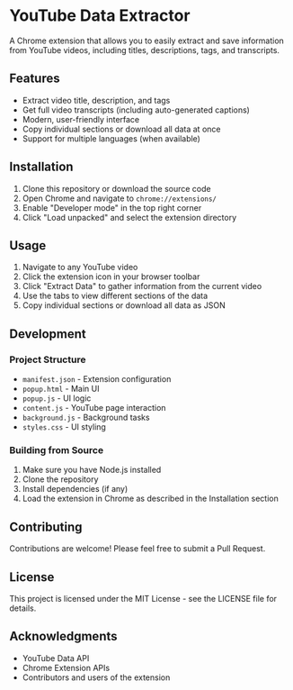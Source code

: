 # YouTube Data Extractor

A Chrome extension that allows you to easily extract and save information from YouTube videos, including titles, descriptions, tags, and transcripts.

## Features

- Extract video title, description, and tags
- Get full video transcripts (including auto-generated captions)
- Modern, user-friendly interface
- Copy individual sections or download all data at once
- Support for multiple languages (when available)

## Installation

1. Clone this repository or download the source code
2. Open Chrome and navigate to `chrome://extensions/`
3. Enable "Developer mode" in the top right corner
4. Click "Load unpacked" and select the extension directory

## Usage

1. Navigate to any YouTube video
2. Click the extension icon in your browser toolbar
3. Click "Extract Data" to gather information from the current video
4. Use the tabs to view different sections of the data
5. Copy individual sections or download all data as JSON

## Development

### Project Structure

- `manifest.json` - Extension configuration
- `popup.html` - Main UI
- `popup.js` - UI logic
- `content.js` - YouTube page interaction
- `background.js` - Background tasks
- `styles.css` - UI styling

### Building from Source

1. Make sure you have Node.js installed
2. Clone the repository
3. Install dependencies (if any)
4. Load the extension in Chrome as described in the Installation section

## Contributing

Contributions are welcome! Please feel free to submit a Pull Request.

## License

This project is licensed under the MIT License - see the LICENSE file for details.

## Acknowledgments

- YouTube Data API
- Chrome Extension APIs
- Contributors and users of the extension 